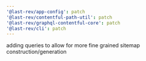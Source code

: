```yaml
---
'@last-rev/app-config': patch
'@last-rev/contentful-path-util': patch
'@last-rev/graphql-contentful-core': patch
'@last-rev/cli': patch
---
```


adding queries to allow for more fine grained sitemap construction/generation
